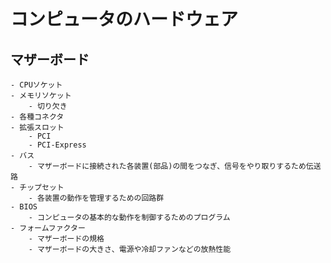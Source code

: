 # コンピュータのハードウェア
## マザーボード
    - CPUソケット
    - メモリソケット
        - 切り欠き
    - 各種コネクタ
    - 拡張スロット
        - PCI
        - PCI-Express
    - バス
        - マザーボードに接続された各装置(部品)の間をつなぎ、信号をやり取りするため伝送路
    - チップセット
        - 各装置の動作を管理するための回路群
    - BIOS
        - コンピュータの基本的な動作を制御するためのプログラム
    - フォームファクター
        - マザーボードの規格
        - マザーボードの大きさ、電源や冷却ファンなどの放熱性能